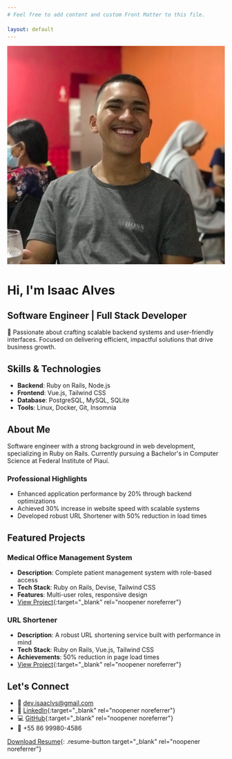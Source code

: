 ```yaml
---
# Feel free to add content and custom Front Matter to this file.

layout: default
---
```


<div class="hero-section">
  <img src="/images/profile.jpg" alt="Isaac Alves" class="profile-image">
  
  <h1>Hi, I'm Isaac Alves</h1>
  <h2>Software Engineer | Full Stack Developer</h2>

  <p>🚀 Passionate about crafting scalable backend systems and user-friendly interfaces. Focused on delivering efficient, impactful solutions that drive business growth.</p>
</div>

## Skills & Technologies
- **Backend**: Ruby on Rails, Node.js
- **Frontend**: Vue.js, Tailwind CSS
- **Database**: PostgreSQL, MySQL, SQLite
- **Tools**: Linux, Docker, Git, Insomnia

## About Me
Software engineer with a strong background in web development, specializing in Ruby on Rails. Currently pursuing a Bachelor's in Computer Science at Federal Institute of Piauí.

### Professional Highlights
- Enhanced application performance by 20% through backend optimizations
- Achieved 30% increase in website speed with scalable systems
- Developed robust URL Shortener with 50% reduction in load times

## Featured Projects

### Medical Office Management System
- **Description**: Complete patient management system with role-based access
- **Tech Stack**: Ruby on Rails, Devise, Tailwind CSS
- **Features**: Multi-user roles, responsive design
- [View Project](https://github.com/isaaclvs/hospital-management){:target="_blank" rel="noopener noreferrer"}

### URL Shortener
- **Description**: A robust URL shortening service built with performance in mind
- **Tech Stack**: Ruby on Rails, Vue.js, Tailwind CSS
- **Achievements**: 50% reduction in page load times
- [View Project](https://github.com/isaaclvs/RailsUrlShortener){:target="_blank" rel="noopener noreferrer"}

## Let's Connect
- 📧 [dev.isaaclvs@gmail.com](mailto:dev.isaaclvs@gmail.com)
- 💼 [LinkedIn](https://linkedin.com/in/isaaclvs){:target="_blank" rel="noopener noreferrer"}
- 💻 [GitHub](https://github.com/isaaclvs){:target="_blank" rel="noopener noreferrer"}
- 📱 +55 86 99980-4586

[Download Resume](/files/resume.pdf){: .resume-button target="_blank" rel="noopener noreferrer"}
